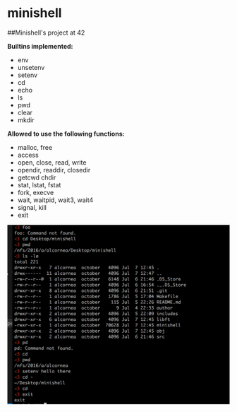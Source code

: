 # minishell
##Minishell's project at 42

**Builtins implemented:**
- env
- unsetenv
- setenv
- cd
- echo
- ls
- pwd
- clear
- mkdir


**Allowed to use the following functions:**
* malloc, free
* access
* open, close, read, write
* opendir, readdir, closedir
* getcwd chdir
* stat, lstat, fstat
* fork, execve
* wait, waitpid, wait3, wait4
* signal, kill
* exit

![screenshot](Screenshot.png)
